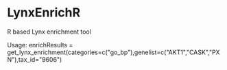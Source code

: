 # LynxEnrichR
 R based Lynx enrichment tool

Usage:
 enrichResults = get_lynx_enrichment(categories=c("go_bp"),genelist=c("AKT1","CASK","PXN"),tax_id="9606")
